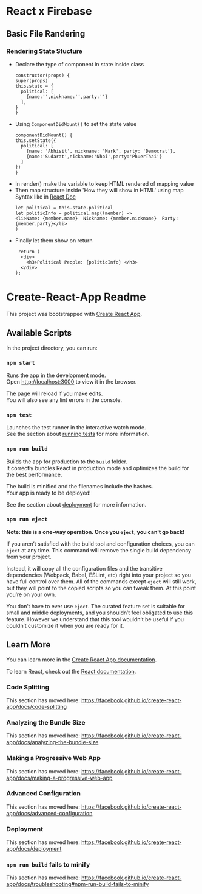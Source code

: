 # React x Firebase
## Basic File Randering
### Rendering State Stucture
* Declare the type of component in state inside class
    ```
    constructor(props) {
    super(props)
    this.state = {
      political: [
        {name:'',nickname:'',party:''}
      ],
    }
  }
    ```
* Using `ComponentDidMount()` to set the state value
    ```
    componentDidMount() {
    this.setState({
      political: [
        {name: 'Abhisit', nickname: 'Mark', party: 'Democrat'},
        {name:'Sudarat',nickname:'Nhoi',party:'PhuerThai'}
      ]
    })
    }
    ```
* In render() make the variable to keep HTML rendered of mapping value 
* Then map structure inside 'How they will show in HTML' using map Syntax like in [React Doc](https://reactjs.org/docs/lists-and-keys.html)
    ```
    let political = this.state.political
    let politicInfo = political.map((member) => 
    <li>Name: {member.name}  Nickname: {member.nickname}  Party: {member.party}</li>
    )
    ```
* Finally let them show on return
    ```
     return (
      <div>
        <h3>Political People: {politicInfo} </h3>
      </div>
    );
    ```

# Create-React-App Readme
This project was bootstrapped with [Create React App](https://github.com/facebook/create-react-app).

## Available Scripts

In the project directory, you can run:

### `npm start`

Runs the app in the development mode.<br>
Open [http://localhost:3000](http://localhost:3000) to view it in the browser.

The page will reload if you make edits.<br>
You will also see any lint errors in the console.

### `npm test`

Launches the test runner in the interactive watch mode.<br>
See the section about [running tests](https://facebook.github.io/create-react-app/docs/running-tests) for more information.

### `npm run build`

Builds the app for production to the `build` folder.<br>
It correctly bundles React in production mode and optimizes the build for the best performance.

The build is minified and the filenames include the hashes.<br>
Your app is ready to be deployed!

See the section about [deployment](https://facebook.github.io/create-react-app/docs/deployment) for more information.

### `npm run eject`

**Note: this is a one-way operation. Once you `eject`, you can’t go back!**

If you aren’t satisfied with the build tool and configuration choices, you can `eject` at any time. This command will remove the single build dependency from your project.

Instead, it will copy all the configuration files and the transitive dependencies (Webpack, Babel, ESLint, etc) right into your project so you have full control over them. All of the commands except `eject` will still work, but they will point to the copied scripts so you can tweak them. At this point you’re on your own.

You don’t have to ever use `eject`. The curated feature set is suitable for small and middle deployments, and you shouldn’t feel obligated to use this feature. However we understand that this tool wouldn’t be useful if you couldn’t customize it when you are ready for it.

## Learn More

You can learn more in the [Create React App documentation](https://facebook.github.io/create-react-app/docs/getting-started).

To learn React, check out the [React documentation](https://reactjs.org/).

### Code Splitting

This section has moved here: https://facebook.github.io/create-react-app/docs/code-splitting

### Analyzing the Bundle Size

This section has moved here: https://facebook.github.io/create-react-app/docs/analyzing-the-bundle-size

### Making a Progressive Web App

This section has moved here: https://facebook.github.io/create-react-app/docs/making-a-progressive-web-app

### Advanced Configuration

This section has moved here: https://facebook.github.io/create-react-app/docs/advanced-configuration

### Deployment

This section has moved here: https://facebook.github.io/create-react-app/docs/deployment

### `npm run build` fails to minify

This section has moved here: https://facebook.github.io/create-react-app/docs/troubleshooting#npm-run-build-fails-to-minify
